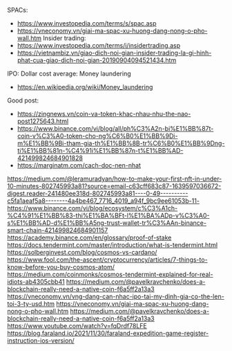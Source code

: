 SPACs:
 - https://www.investopedia.com/terms/s/spac.asp
 - https://vneconomy.vn/giai-ma-spac-xu-huong-dang-nong-o-pho-wall.htm
Insider trading: 
 - https://www.investopedia.com/terms/i/insidertrading.asp
 - https://vietnambiz.vn/giao-dich-noi-gian-insider-trading-la-gi-hinh-phat-cua-giao-dich-noi-gian-20190904094521434.htm

IPO:
Dollar cost average:
Money laundering
 - https://en.wikipedia.org/wiki/Money_laundering


Good post:
- https://zingnews.vn/coin-va-token-khac-nhau-nhu-the-nao-post1275643.html
- https://www.binance.com/vi/blog/all/ph%C3%A2n-bi%E1%BB%87t-coin-v%C3%A0-token-cho-ng%C6%B0%E1%BB%9Di-m%E1%BB%9Bi-tham-gia-th%E1%BB%8B-tr%C6%B0%E1%BB%9Dng-ti%E1%BB%81n-%C4%91i%E1%BB%87n-t%E1%BB%AD-421499824684901828
- https://marginatm.com/cach-doc-nen-nhat



https://medium.com/@leramuradyan/how-to-make-your-first-nft-in-under-10-minutes-802745993a81?source=email-c63cff683c87-1639597036672-digest.reader-241480ee318d-802745993a81----0-49----------c5fa1aeaf5a8--------4a4be467_7716_4019_a94f_9bc9ee61053b-11-
https://www.binance.com/vi/blog/ecosystem/c%C3%A1ch-%C4%91%E1%BB%83-thi%E1%BA%BFt-l%E1%BA%ADp-v%C3%A0-s%E1%BB%AD-d%E1%BB%A5ng-trust-wallet-tr%C3%AAn-binance-smart-chain-421499824684901157
https://academy.binance.com/en/glossary/proof-of-stake
https://docs.tendermint.com/master/introduction/what-is-tendermint.html
https://solberginvest.com/blog/cosmos-vs-cardano/
https://www.fool.com/the-ascent/cryptocurrency/articles/7-things-to-know-before-you-buy-cosmos-atom/
https://medium.com/coinmonks/cosmos-tendermint-explained-for-real-idiots-ab4305cbb41
https://medium.com/@pavelkravchenko/does-a-blockchain-really-need-a-native-coin-f6a5ff2a13a3
https://vneconomy.vn/vng-dang-can-nhac-ipo-tai-my-dinh-gia-co-the-len-toi-3-ty-usd.htm
https://vneconomy.vn/giai-ma-spac-xu-huong-dang-nong-o-pho-wall.htm
https://medium.com/@pavelkravchenko/does-a-blockchain-really-need-a-native-coin-f6a5ff2a13a3
https://www.youtube.com/watch?v=fqDrdf78LFE
https://blog.faraland.io/2021/11/30/faraland-expedition-game-register-instruction-ios-version/